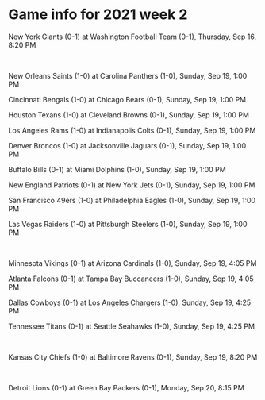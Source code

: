 # Game info for 2021 week 2

New York Giants (0-1) at Washington Football Team (0-1), Thursday, Sep 16, 8:20 PM


<br/>

New Orleans Saints (1-0) at Carolina Panthers (1-0), Sunday, Sep 19, 1:00 PM

Cincinnati Bengals (1-0) at Chicago Bears (0-1), Sunday, Sep 19, 1:00 PM

Houston Texans (1-0) at Cleveland Browns (0-1), Sunday, Sep 19, 1:00 PM

Los Angeles Rams (1-0) at Indianapolis Colts (0-1), Sunday, Sep 19, 1:00 PM

Denver Broncos (1-0) at Jacksonville Jaguars (0-1), Sunday, Sep 19, 1:00 PM

Buffalo Bills (0-1) at Miami Dolphins (1-0), Sunday, Sep 19, 1:00 PM

New England Patriots (0-1) at New York Jets (0-1), Sunday, Sep 19, 1:00 PM

San Francisco 49ers (1-0) at Philadelphia Eagles (1-0), Sunday, Sep 19, 1:00 PM

Las Vegas Raiders (1-0) at Pittsburgh Steelers (1-0), Sunday, Sep 19, 1:00 PM


<br/>

Minnesota Vikings (0-1) at Arizona Cardinals (1-0), Sunday, Sep 19, 4:05 PM

Atlanta Falcons (0-1) at Tampa Bay Buccaneers (1-0), Sunday, Sep 19, 4:05 PM

Dallas Cowboys (0-1) at Los Angeles Chargers (1-0), Sunday, Sep 19, 4:25 PM

Tennessee Titans (0-1) at Seattle Seahawks (1-0), Sunday, Sep 19, 4:25 PM


<br/>

Kansas City Chiefs (1-0) at Baltimore Ravens (0-1), Sunday, Sep 19, 8:20 PM


<br/>

Detroit Lions (0-1) at Green Bay Packers (0-1), Monday, Sep 20, 8:15 PM

